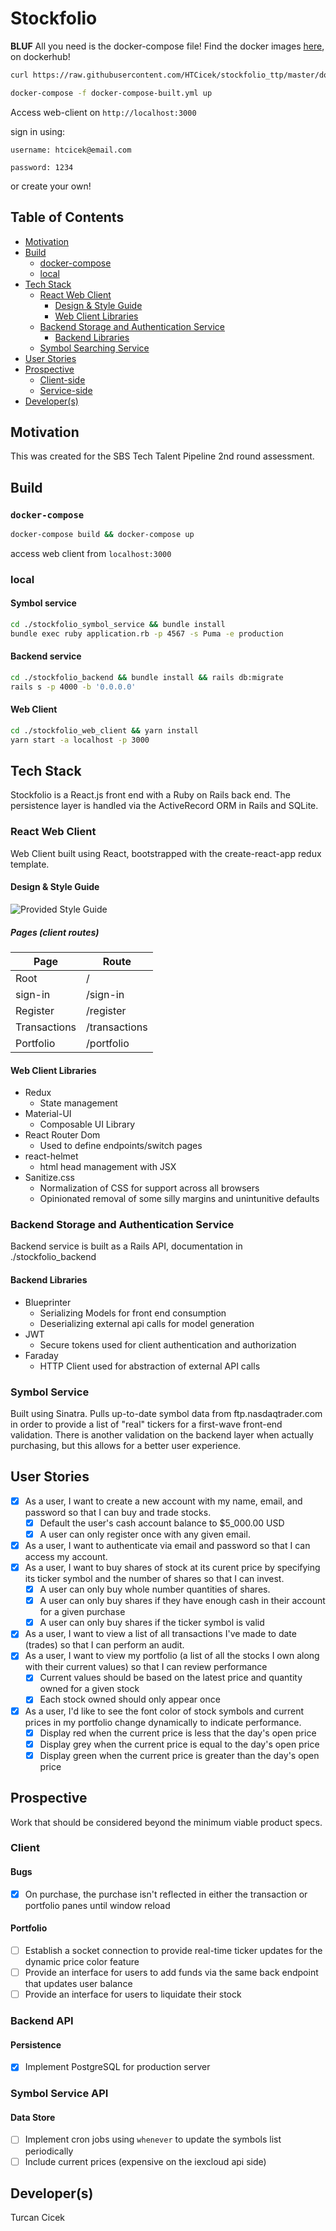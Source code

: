 # Stockfolio

**BLUF** All you need is the docker-compose file! Find the docker images [here](https://hub.docker.com/repository/docker/htcicek/stockfolio_ttp), on dockerhub!

```sh
curl https://raw.githubusercontent.com/HTCicek/stockfolio_ttp/master/docker-compose-built.yml > docker-compose-built.yml

docker-compose -f docker-compose-built.yml up
```

Access web-client on `http://localhost:3000`

sign in using:

```text
username: htcicek@email.com

password: 1234
```

or create your own!

## Table of Contents

- [Motivation](#motivation)
- [Build](#build)
  - [docker-compose](#`docker-compose`)
  - [local](#local)
- [Tech Stack](#tech-stack)
  - [React Web Client](#react-web-client)
    - [Design & Style Guide](#design-&-style-guide)
    - [Web Client Libraries](#web-client-libraries)
  - [Backend Storage and Authentication Service](#backend-storage-and-authentication-service)
    - [Backend Libraries](#backend-libraries)
  - [Symbol Searching Service](#symbol-service)
- [User Stories](#user-stories)
- [Prospective](#prospective)
  - [Client-side](#client)
  - [Service-side](#service)
- [Developer(s)](#developer-s-)

## Motivation

This was created for the SBS Tech Talent Pipeline 2nd round assessment.

## Build

### `docker-compose`

```sh
docker-compose build && docker-compose up
```

access web client from `localhost:3000`

### local

#### Symbol service

```sh
cd ./stockfolio_symbol_service && bundle install
bundle exec ruby application.rb -p 4567 -s Puma -e production
```

#### Backend service

```sh
cd ./stockfolio_backend && bundle install && rails db:migrate
rails s -p 4000 -b '0.0.0.0'
```

#### Web Client

```sh
cd ./stockfolio_web_client && yarn install
yarn start -a localhost -p 3000
```

## Tech Stack

Stockfolio is a React.js front end with a Ruby on Rails back end. The persistence layer is handled via the ActiveRecord ORM in Rails and SQLite.

### React Web Client

Web Client built using React, bootstrapped with the create-react-app redux template.

#### Design & Style Guide

![Provided Style Guide](/web_client/public/style_guide.png)

##### Pages (client routes)

| Page         | Route         |
| ------------ | ------------- |
| Root         | /             |
| sign-in        | /sign-in        |
| Register      | /register      |
| Transactions | /transactions |
| Portfolio    | /portfolio    |

#### Web Client Libraries

- Redux
  - State management
- Material-UI
  - Composable UI Library
- React Router Dom
  - Used to define endpoints/switch pages
- react-helmet
  - html head management with JSX
- Sanitize.css
  - Normalization of CSS for support across all browsers
  - Opinionated removal of some silly margins and unintunitive defaults

### Backend Storage and Authentication Service

Backend service is built as a Rails API, documentation in ./stockfolio_backend

#### Backend Libraries

- Blueprinter
  - Serializing Models for front end consumption
  - Deserializing external api calls for model generation
- JWT
  - Secure tokens used for client authentication and authorization
- Faraday
  - HTTP Client used for abstraction of external API calls

### Symbol Service

Built using Sinatra. Pulls up-to-date symbol data from ftp.nasdaqtrader.com in order to provide a list of "real" tickers for a first-wave front-end validation. There is another validation on the backend layer when actually purchasing, but this allows for a better user experience.

## User Stories

- [x] As a user, I want to create a new account with my name, email, and password so that I can buy and trade stocks.
  - [x] Default the user's cash account balance to \$5_000.00 USD
  - [x] A user can only register once with any given email.
- [x] As a user, I want to authenticate via email and password so that I can access my account.
- [x] As a user, I want to buy shares of stock at its curent price by specifying its ticker symbol and the number of shares so that I can invest.
  - [x] A user can only buy whole number quantities of shares.
  - [x] A user can only buy shares if they have enough cash in their account for a given purchase
  - [x] A user can only buy shares if the ticker symbol is valid
- [x] As a user, I want to view a list of all transactions I've made to date (trades) so that I can perform an audit.
- [x] As a user, I want to view my portfolio (a list of all the stocks I own along with their current values) so that I can review performance
  - [x] Current values should be based on the latest price and quantity owned for a given stock
  - [x] Each stock owned should only appear once
- [x] As a user, I'd like to see the font color of stock symbols and current prices in my portfolio change dynamically to indicate performance.
  - [x] Display red when the current price is less that the day's open price
  - [x] Display grey when the current price is equal to the day's open price
  - [x] Display green when the current price is greater than the day's open price

## Prospective

Work that should be considered beyond the minimum viable product specs.

### Client

#### Bugs

- [x] On purchase, the purchase isn't reflected in either the transaction or portfolio panes until window reload

#### Portfolio

- [ ] Establish a socket connection to provide real-time ticker updates for the dynamic price color feature
- [ ] Provide an interface for users to add funds via the same back endpoint that updates user balance
- [ ] Provide an interface for users to liquidate their stock

### Backend API

#### Persistence

- [x] Implement PostgreSQL for production server

### Symbol Service API

#### Data Store

- [ ] Implement cron jobs using `whenever` to update the symbols list periodically
- [ ] Include current prices (expensive on the iexcloud api side)

## Developer(s)

Turcan Cicek
